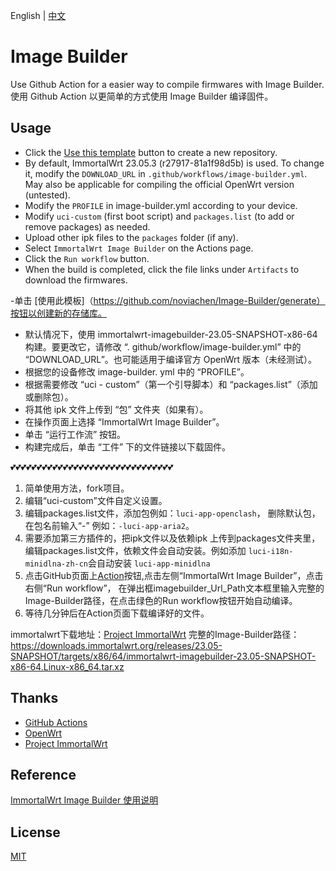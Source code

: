 English | [中文](https://noviachen.github.io/posts/fcde2f81.html)

# Image Builder

Use Github Action for a easier way to compile firmwares with Image Builder.
使用 Github Action 以更简单的方式使用 Image Builder 编译固件。

## Usage

- Click the [Use this template](https://github.com/noviachen/Image-Builder/generate) button to create a new repository.
- By default, ImmortalWrt 23.05.3 (r27917-81a1f98d5b) is used. To change it, modify the `DOWNLOAD_URL` in `.github/workflows/image-builder.yml`. May also be applicable for compiling the official OpenWrt version (untested).
- Modify the `PROFILE` in image-builder.yml according to your device.
- Modify `uci-custom` (first boot script) and `packages.list` (to add or remove packages) as needed.
- Upload other ipk files to the `packages` folder (if any).
- Select `ImmortalWrt Image Builder` on the Actions page.
- Click the `Run workflow` button.
- When the build is completed, click the file links under `Artifacts` to download the firmwares.
  
-单击 [使用此模板]（https://github.com/noviachen/Image-Builder/generate）按钮以创建新的存储库。
- 默认情况下，使用 immortalwrt-imagebuilder-23.05-SNAPSHOT-x86-64 构建。要更改它，请修改 “. github/workflow/image-builder.yml” 中的 “DOWNLOAD_URL”。也可能适用于编译官方 OpenWrt 版本（未经测试）。
- 根据您的设备修改 image-builder. yml 中的 “PROFILE”。
- 根据需要修改 “uci - custom”（第一个引导脚本）和 “packages.list”（添加或删除包）。
- 将其他 ipk 文件上传到 “包” 文件夹（如果有）。
- 在操作页面上选择 “ImmortalWrt Image Builder”。
- 单击 “运行工作流” 按钮。
- 构建完成后，单击 “工件” 下的文件链接以下载固件。

💕💕💕💕💕💕💕💕💕💕💕💕💕💕💕💕💕💕💕💕💕💕💕💕💕💕💕💕💕💕💕
  1. 简单使用方法，fork项目。
  2. 编辑“uci-custom”文件自定义设置。
  3. 编辑packages.list文件，添加包例如：`luci-app-openclash`， 删除默认包，在包名前输入“-” 例如：`-luci-app-aria2`。
  4. 需要添加第三方插件的，把ipk文件以及依赖ipk 上传到packages文件夹里，编辑packages.list文件，依赖文件会自动安装。例如添加 `luci-i18n-minidlna-zh-cn`会自动安装 `luci-app-minidlna`
  5. 点击GitHub页面上[Action](https://github.com/wpsdoo/Image-Builder/actions)按钮,点击左侧“ImmortalWrt Image Builder”，点击右侧“Run workflow”，
    在弹出框imagebuilder_Url_Path文本框里输入完整的Image-Builder路径，在点击绿色的Run workflow按钮开始自动编译。
  6. 等待几分钟后在Action页面下载编译好的文件。
 
 immortalwrt下载地址：[Project ImmortalWrt](https://downloads.immortalwrt.org/releases/)
 完整的Image-Builder路径：https://downloads.immortalwrt.org/releases/23.05-SNAPSHOT/targets/x86/64/immortalwrt-imagebuilder-23.05-SNAPSHOT-x86-64.Linux-x86_64.tar.xz

## Thanks

- [GitHub Actions](https://github.com/features/actions)
- [OpenWrt](https://github.com/openwrt/openwrt)
- [Project ImmortalWrt](https://github.com/immortalwrt/immortalwrt)

## Reference

[ImmortalWrt Image Builder 使用说明](https://github.com/1715173329/blog/issues/8)

## License

[MIT](https://github.com/noviachen/Image-Builder/blob/main/LICENSE)
